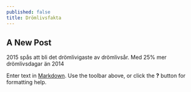 ```yaml
---
published: false
title: Drömlivsfakta
---
```


## A New Post 
2015 spås att bli det drömlivigaste av drömlivsår. Med 25% mer drömlivsdagar än 2014

Enter text in [Markdown](http://daringfireball.net/projects/markdown/). Use the toolbar above, or click the **?** button for formatting help.
